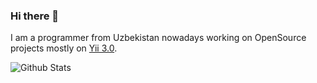 ### Hi there 👋

I am a programmer from Uzbekistan nowadays working on OpenSource projects mostly on [Yii 3.0](https://github.com/search?q=topic%3Ayii3+org%3Ayiisoft+fork%3Atrue).


![Github Stats](https://github-readme-stats.vercel.app/api?username=rustamwin&show_icons=true&theme=white)
